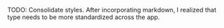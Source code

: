 TODO: Consolidate styles.  After incorporating markdown, I realized that type needs to be more standardized across the app.